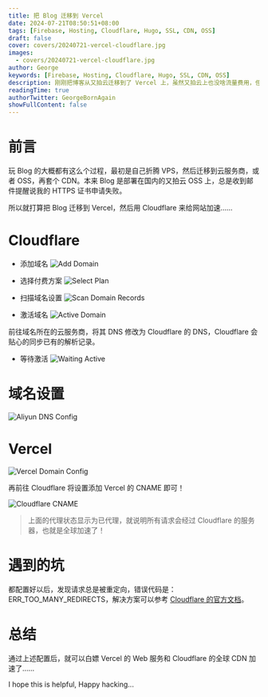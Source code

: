 ```yaml
---
title: 把 Blog 迁移到 Vercel
date: 2024-07-21T08:50:51+08:00
tags: [Firebase, Hosting, Cloudflare, Hugo, SSL, CDN, OSS]
draft: false
cover: covers/20240721-vercel-cloudflare.jpg
images:
  - covers/20240721-vercel-cloudflare.jpg
author: George
keywords: [Firebase, Hosting, Cloudflare, Hugo, SSL, CDN, OSS]
description: 刚刚把博客从又拍云迁移到了 Vercel 上，虽然又拍云上也没啥流量费用，但是申请 Let's Encrypt 的证书总是出问题......
readingTime: true
authorTwitter: GeorgeBornAgain
showFullContent: false
---
```


# 前言

玩 Blog 的大概都有这么个过程，最初是自己折腾 VPS，然后迁移到云服务商，或者 OSS，再套个 CDN。本来 Blog 是部署在国内的又拍云 OSS 上，总是收到邮件提醒说我的 HTTPS 证书申请失败。

所以就打算把 Blog 迁移到 Vercel，然后用 Cloudflare 来给网站加速……

# Cloudflare

* 添加域名
![Add Domain](/article/20240721-cloudflare-add-domian-01.png)

* 选择付费方案
![Select Plan](/article/20240721-cloudflare-add-domian-02.png)

* 扫描域名设置
![Scan Domain Records](/article/20240721-cloudflare-add-domian-03.png)

* 激活域名
![Active Domain](/article/20240721-cloudflare-add-domian-04.png)

前往域名所在的云服务商，将其 DNS 修改为 Cloudflare 的 DNS，Cloudflare 会贴心的同步已有的解析记录。

* 等待激活
![Waiting Active](/article/20240721-cloudflare-add-domian-05.png)

# 域名设置

![Aliyun DNS Config](/article/20240721-aliyun-dns-config.png)

# Vercel

![Vercel Domain Config](/article/20240721-vercel-domains.png)

再前往 Cloudflare 将设置添加 Vercel 的 CNAME 即可！

![Cloudflare CNAME](/article/20240721-cloudflare-cname-config.png)

> 上面的代理状态显示为已代理，就说明所有请求会经过 Cloudflare 的服务器，也就是全球加速了！

# 遇到的坑

都配置好以后，发现请求总是被重定向，错误代码是：ERR_TOO_MANY_REDIRECTS，解决方案可以参考 [Cloudflare 的官方文档](https://developers.cloudflare.com/ssl/troubleshooting/too-many-redirects/)。

# 总结

通过上述配置后，就可以白嫖 Vercel 的 Web 服务和 Cloudflare 的全球 CDN 加速了……

I hope this is helpful, Happy hacking...